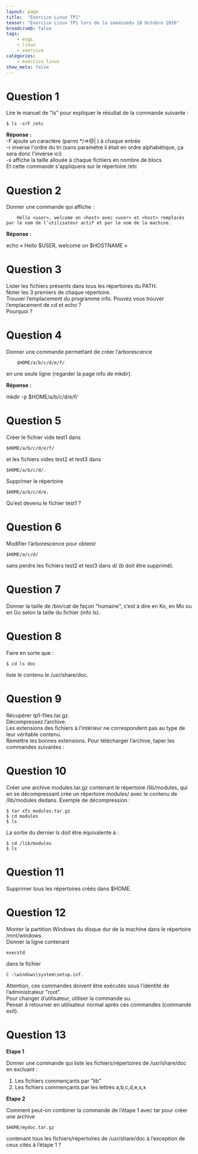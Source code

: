 ```yaml
---
layout: page
title:  "Exercice Linux TP1"
teaser: "Exercice Linux TP1 lors de la semainedu 10 Octobre 2016"
breadcrumb: false
tags:
    - esgi
    - linux
    - exercice
categories:
    - exercice_linux
show_meta: false
---
```


# **Question 1**

Lire le manuel de "ls" pour expliquer le résultat de la commande suivante :

    $ ls -srF /etc

**Réponse :**    
-F ajoute un caractère (parmi \*/=>@| ) à chaque entrée  
-r inverse l'ordre du tri (sans paramètre il était en ordre alphabétique, ça sera donc l'inverse ici)  
-s affiche la taille allouée à chaque fichiers en nombre de blocs  
Et cette commande s'appliquera sur le répertoire /etc  


# **Question 2**

Donner une commande qui affiche :

        Hello <user>, welcome on <host> avec <user> et <host> remplacés par le nom de l’utilisateur actif et par le nom de la machine.

**Réponse :**  

echo « Hello $USER, welcome on $HOSTNAME »


# **Question 3**

Lister les fichiers présents dans tous les répertoires du PATH.   
Noter les 3 premiers de chaque répertoire.   
Trouver l’emplacement du programme info.
Pouvez vous trouver l’emplacement de cd et echo ?  
Pourquoi ?

# **Question 4**

Donner une commande permettant de créer l’arborescence

        $HOME/a/b/c/d/e/f/

en une seule ligne (regarder la page info de mkdir).

**Réponse :**

mkdir -p $HOME/a/b/c/d/e/f/


# **Question 5**

Créer le fichier vide test1 dans

    $HOME/a/b/c/d/e/f/

et les fichiers vides test2 et test3 dans

    $HOME/a/b/c/d/.

Supprimer le répertoire

    $HOME/a/b/c/d/e.

Qu’est devenu le fichier test1 ?

# **Question 6**

Modifier l’arborescence pour obtenir

    $HOME/a/c/d/

sans perdre les fichiers test2 et test3 dans d/ (b doit être supprimé).

# **Question 7**

Donner la taille de /bin/cat de façon "humaine", c’est à dire en Ko, en Mo ou en Go selon la taille du fichier (info ls).

# **Question 8**

Faire en sorte que :

    $ cd ls doc

liste le contenu le /usr/share/doc.

# **Question 9**

Récupérer tp1-files.tar.gz.   
Décompressez l’archive.   
Les extensions des fichiers à l’intérieur ne correspondent pas au type de leur véritable contenu.   
Remettre les bonnes extensions.
Pour télécharger l’archive, taper les commandes suivantes :

# **Question 10**

Créer une archive modules.tar.gz contenant le répertoire /lib/modules, qui en se décompressant crée un répertoire modules/ avec le contenu de /lib/modules dedans. Exemple de décompression :

    $ tar xfz modules.tar.gz
    $ cd modules
    $ ls

La sortie du dernier ls doit être équivalente à :

    $ cd /lib/modules
    $ ls

# **Question 11**

Supprimer tous les répertoires créés dans $HOME.

# **Question 12**

Monter la partition Windows du disque dur de la machine dans le répertoire /mnt/windows.  
Donner la ligne contenant

    execstd

dans le fichier

    C :\windows\system\setup.inf.

Attention, ces commandes doivent être exécutés sous l’identité de l’administrateur "root".  
Pour changer d’utilisateur, utiliser la commande su.   
Penser à retourner en utilisateur normal après ces commandes (commande exit).

# **Question 13**

  **Etape 1**

Donner une commande qui liste les fichiers/répertoires de /usr/share/doc en excluant :

1. Les fichiers commençants par "lib"
2. Les fichiers commençants par les lettres a,b,c,d,e,s,x

  **Etape 2**

Comment peut-on combiner la commande de l’étape 1 avec tar pour créer une archive

    $HOME/mydoc.tar.gz

contenant tous les fichiers/répertoires de /usr/share/doc à l’exception de ceux cités à l’étape 1 ?
